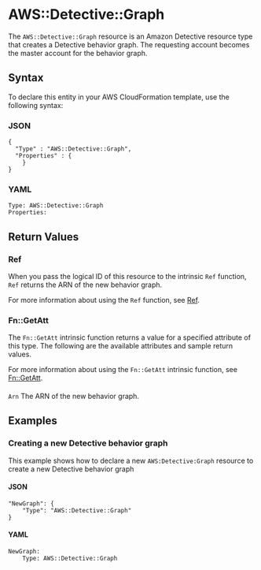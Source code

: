 # AWS::Detective::Graph<a name="aws-resource-detective-graph"></a>

The `AWS::Detective::Graph` resource is an Amazon Detective resource type that creates a Detective behavior graph\. The requesting account becomes the master account for the behavior graph\.

## Syntax<a name="aws-resource-detective-graph-syntax"></a>

To declare this entity in your AWS CloudFormation template, use the following syntax:

### JSON<a name="aws-resource-detective-graph-syntax.json"></a>

```
{
  "Type" : "AWS::Detective::Graph",
  "Properties" : {
    }
}
```

### YAML<a name="aws-resource-detective-graph-syntax.yaml"></a>

```
Type: AWS::Detective::Graph
Properties:
```

## Return Values<a name="aws-resource-detective-graph-return-values"></a>

### Ref<a name="aws-resource-detective-graph-return-values-ref"></a>

When you pass the logical ID of this resource to the intrinsic `Ref` function, `Ref` returns the ARN of the new behavior graph\.

For more information about using the `Ref` function, see [Ref](https://docs.aws.amazon.com/AWSCloudFormation/latest/UserGuide/intrinsic-function-reference-ref.html)\.

### Fn::GetAtt<a name="aws-resource-detective-graph-return-values-fn--getatt"></a>

The `Fn::GetAtt` intrinsic function returns a value for a specified attribute of this type\. The following are the available attributes and sample return values\.

For more information about using the `Fn::GetAtt` intrinsic function, see [Fn::GetAtt](https://docs.aws.amazon.com/AWSCloudFormation/latest/UserGuide/intrinsic-function-reference-getatt.html)\.

#### <a name="aws-resource-detective-graph-return-values-fn--getatt-fn--getatt"></a>

`Arn`  <a name="Arn-fn::getatt"></a>
The ARN of the new behavior graph\.

## Examples<a name="aws-resource-detective-graph--examples"></a>

### Creating a new Detective behavior graph<a name="aws-resource-detective-graph--examples--Creating_a_new_Detective_behavior_graph"></a>

This example shows how to declare a new `AWS:Detective:Graph` resource to create a new Detective behavior graph

#### JSON<a name="aws-resource-detective-graph--examples--Creating_a_new_Detective_behavior_graph--json"></a>

```
"NewGraph": {
    "Type": "AWS::Detective::Graph"
}
```

#### YAML<a name="aws-resource-detective-graph--examples--Creating_a_new_Detective_behavior_graph--yaml"></a>

```
NewGraph:
    Type: AWS::Detective::Graph
```
